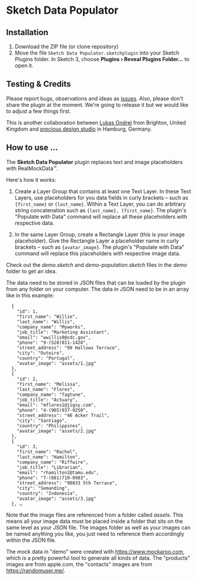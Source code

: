 # Sketch Data Populator

## Installation
1. Download the ZIP file (or clone repository)
2. Move the file ```Sketch Data Populator.sketchplugin``` into your Sketch Plugins folder. In Sketch 3, choose **Plugins › Reveal Plugins Folder…** to open it.

## Testing & Credits

Please report bugs, observations and ideas as [issues](https://github.com/preciousforever/sketch-data-populator/issues). Also, please don't share the plugin at the moment. We're going to release it but we would like to adjust a few things first.

This is another collaboration between [Lukas Ondrej](https://github.com/lukas77me) from Brighton, United Kingdom and [precious design studio](http://precious-forever.com/) in Hamburg, Germany.

## How to use …
 
The **Sketch Data Populator** plugin replaces text and image placeholders with RealMockData™. 

Here's how it works:

1. Create a Layer Group that contains at least one Text Layer. In these Text Layers, use placeholders for you data fields in curly brackets – such as ```{first_name}``` or ```{last_name}```. Within a Text Layer, you can do arbitrary string concatenation such as ```{last_name}, {first_name}```. The plugin's "Populate with Data" command will replace all these placeholders with respective data.

2. In the same Layer Group, create a Rectangle Layer (this is your image placeholder). Give the Rectangle Layer a placeholder name in curly brackets – such as ```{avatar_image}```. The plugin's "Populate with Data" command will replace this placeholders with respective image data.

Check out the _demo.sketch_ and _demo-population.sketch_ files in the _demo_ folder to get an idea.

The data need to be stored in JSON files that can be loaded by the plugin from any folder on your computer. The data in JSON need to be in an array like in this example:

```[
  {
    "id": 1,
    "first_name": "Willie",
    "last_name": "Willis",
    "company_name": "Myworks",
    "job_title": "Marketing Assistant",
    "email": "wwillis0@cdc.gov",
    "phone": "9-(528)011-1428",
    "street_address": "99 Hallows Terrace",
    "city": "Outeiro",
    "country": "Portugal",
    "avatar_image": "assets/1.jpg"
  },
  {
    "id": 2,
    "first_name": "Melissa",
    "last_name": "Flores",
    "company_name": "Tagtune",
    "job_title": "Actuary",
    "email": "mflores1@jigsy.com",
    "phone": "4-(965)937-9250",
    "street_address": "46 Acker Trail",
    "city": "Santiago",
    "country": "Philippines",
    "avatar_image": "assets/2.jpg"
  },
  {
    "id": 3,
    "first_name": "Rachel",
    "last_name": "Hamilton",
    "company_name": "Riffwire",
    "job_title": "Librarian",
    "email": "rhamilton2@tamu.edu",
    "phone": "7-(881)710-0983",
    "street_address": "90833 5th Terrace",
    "city": "Semanding",
    "country": "Indonesia",
    "avatar_image": "assets/3.jpg"
  }, …
```
  
Note that the image files are referenced from a folder called _assets_. This means all your image data must be placed inside a folder that sits on the same level as your JSON file. The images folder as well as your images can be named anything you like, you just need to reference them accordingly within the JSON file.

The mock data in "demo" were created with https://www.mockaroo.com, which is a pretty powerful tool to generate all kinds of data. The "products" images are from apple.com, the "contacts" images are from https://randomuser.me/.
